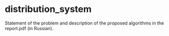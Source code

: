 # distribution_system
Statement of the problem and description of the proposed algorithms in the report.pdf (in Russian).
